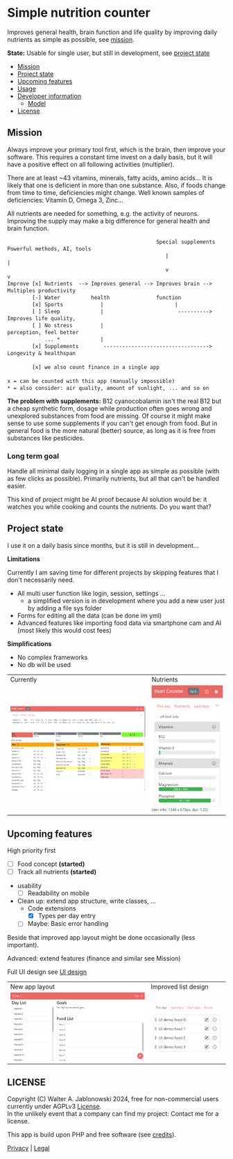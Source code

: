 # Simple nutrition counter

Improves general health, brain function and life quality by improving daily nutrients
as simple as possible, see [mission](#mission).

**State:** Usable for single user, but still in development, see [project state](#project-state)

- [Mission](#mission)
- [Project state](#project-state)
- [Upcoming features](#upcoming-features)
- [Usage](misc/usage.md)
- [Developer information](misc/dev_info.md)
  - [Model](misc/dev_info.md#model)
- [License](#license)


Mission
----------------------------------------------------------

Always improve your primary tool first, which is the brain, then improve your software.
This requires a constant time invest on a daily basis, but it will have a positive effect
on all following activities (multiplier).

There are at least ~43 vitamins, minerals, fatty acids, amino acids... It is likely that one
is deficient in more than one substance. Also, if foods change from time to time, deficiencies
might change. Well known samples of deficiencies: Vitamin D, Omega 3, Zinc...

All nutrients are needed for something, e.g. the activity of neurons. Improving the supply may
make a big difference for general health and brain function.

```
                                                Special supplements  Powerful methods, AI, tools
                                                   |                   |
                                                   v                   v
Improve [x] Nutrients  --> Improves general --> Improves brain --> Multiples productivity
        [-] Water          health               function           
        [x] Sports            |                       |
        [ ] Sleep             |                        ----------> Improves life quality,
        [ ] No stress         |                                    perception, feel better
            ... *             |
        [x] Supplements        ----------------------------------> Longevity & healthspan

        [x] we also count finance in a single app

x = can be counted with this app (manually impossible)
* = also consider: air quality, amount of sunlight, ... and so on
```

**The problem with supplements:** B12 cyanocobalamin isn't the real B12 but a cheap synthetic form,
dosage while production often goes wrong and unexplored substances from food are missing. Of course
it might make sense to use some supplements if you can't get enough from food. But in general food
is the more natural (better) source, as long as it is free from substances like pesticides.

### Long term goal

Handle all minimal daily logging in a single app as simple as possible (with as few clicks
as possible). Primarily nutrients, but all that can't be handled easier.

This kind of project might be AI proof because AI solution would be: it watches you
while cooking and counts the nutrients. Do you want that?


Project state
----------------------------------------------------------

I use it on a daily basis since months, but it is still in development...

**Limitations**

Currently I am saving time for different projects by skipping features that I don't
necessarily need.

- All multi user function like login, session, settings ...
  - a simplified version is in development where you add a new user just by adding a file sys folder
- Forms for editing all the data (can be done im yml)
- Advanced features like importing food data via smartphone cam and AI (most likely
  this would cost fees)

**Simplifications**

- No complex frameworks
- No db will be used

<table>
  <tr>
    <td>Currently</td>
    <td>Nutrients</td>
  </tr>
  <tr>
    <td>
      <img src="misc/img.png" width="400">
    </td>
    <td>
      <img src="misc/design_2.png" width="200">
    </td>
  </tr>
</table>


Upcoming features
----------------------------------------------------------

High priority first

- [ ] Food concept **(started)**
- [ ] Track all nutrients **(started)**
- usability
  - [ ] Readability on mobile
- Clean up: extend app structure, write classes, ...
  - Code extensions
    - [x] Types per day entry
  - [ ] Maybe: Basic error handling

Beside that improved app layout might be done occasionally (less important).

Advanced: extend features (finance and similar see Mission)

Full UI design see [UI design](misc/UI_Design.md)

<table>
  <tr>
    <td>New app layout</td>
    <td>Improved list design</td>
  </tr>
  <tr>
    <td>
      <img src="misc/layout.png" width="400">
    </td>
    <td>
      <img src="misc/design_1.png" width="200">
    </td>
  </tr>
</table>


LICENSE
----------------------------------------------------------

Copyright (C) Walter A. Jablonowski 2024, free for non-commercial users currently under AGPLv3 [License](https://choosealicense.com/licenses/agpl-3.0). \
In the unlikely event that a company can find my project: Contact me for a license.

This app is build upon PHP and free software (see [credits](credits.md)).

[Privacy](https://walter-a-jablonowski.github.io/privacy.html) | [Legal](https://walter-a-jablonowski.github.io/imprint.html)
